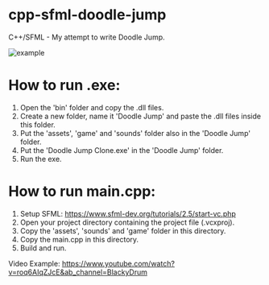 # cpp-sfml-doodle-jump

C++/SFML - My attempt to write Doodle Jump.

![example](https://user-images.githubusercontent.com/111639941/186787956-e9a82154-4c7a-4332-8667-2f14b1328781.PNG)


# How to run .exe:
1. Open the 'bin' folder and copy the .dll files.
2. Create a new folder, name it 'Doodle Jump' and paste the .dll files inside this folder.
3. Put the 'assets', 'game' and 'sounds' folder also in the 'Doodle Jump' folder.
4. Put the 'Doodle Jump Clone.exe' in the 'Doodle Jump' folder.
5. Run the exe.



# How to run main.cpp:
1. Setup SFML: https://www.sfml-dev.org/tutorials/2.5/start-vc.php
2. Open your project directory containing the project file (.vcxproj).
3. Copy the 'assets', 'sounds' and 'game' folder in this directory.
4. Copy the main.cpp in this directory.
5. Build and run.



Video Example: https://www.youtube.com/watch?v=roq6AIqZJcE&ab_channel=BlackyDrum
